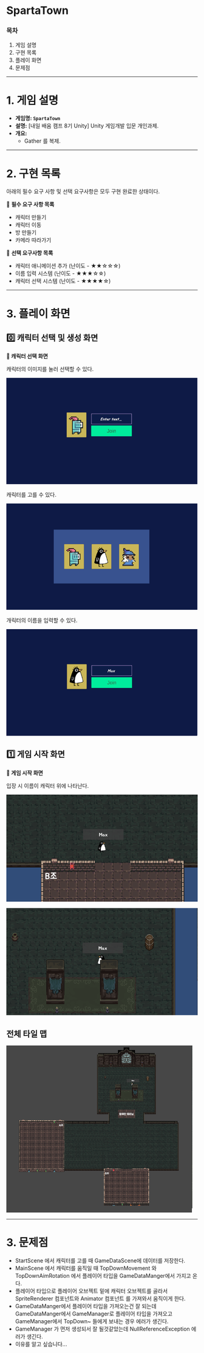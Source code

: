 # SpartaTown

### 목차

1. 게임 설명
2. 구현 목록
3. 플레이 화면
4. 문제점

---

# 1. 게임 설명

- **게임명: `SpartaTown`**
- **설명:** [내일 배움 캠프 8기 Unity] Unity 게임개발 입문 개인과제.
- **개요:**
    - Gather 를 복제.

---

# 2. 구현 목록

아래의 필수 요구 사항 및 선택 요구사항은 모두 구현 완료한 상태이다.

🔽 **필수 요구 사항 목록**

- 캐릭터 만들기
- 캐릭터 이동
- 방 만들기
- 카메라 따라가기

🔽 **선택 요구사항 목록**

- 캐릭터 애니메이션 추가 (난이도 - ★★☆☆☆)
- 이름 입력 시스템 (난이도 - ★★★☆☆)
- 캐릭터 선택 시스템 (난이도 - ★★★★☆)

---

# 3. 플레이 화면

## 0️⃣ 캐릭터 선택 및 생성 화면

**🔽 캐릭터 선택 화면**

캐릭터의 이미지를 눌러 선택할 수 있다.

![StartScene1](/StartScene1.png)

캐릭터를 고를 수 있다.

![StartScene2](/StartScene2.png)

개릭터의 이름을 입력할 수 있다.

![StartScene3](/StartScene3.png)

## 1️⃣ 게임 시작 화면

**🔽 게임 시작 화면**

입장 시 이름이 캐릭터 위에 나타난다.

![MainScene1](/MainScene1.png)

![MainScene3](/MainScene2.png)

## 전체 타일 맵

![Map](/Map.png)

---

# 3. 문제점

- StartScene 에서 캐릭터를 고를 때 GameDataScene에 데이터를 저장한다.
- MainScene 에서 캐릭터를 움직일 때 TopDownMovement 와 TopDownAimRotation 에서 플레이어 타입을 GameDataManger에서 가지고 온다.
- 플레이어 타입으로 플레이어 오브젝트 밑에 캐릭터 오브젝트를 골라서 SpriteRenderer 컴포넌트와 Animator 컴포넌트 를 가져와서 움직이게 한다.
- GameDataManger에서 플레이어 타입을 가져오는건 잘 되는데 GameDataManger에서 GameManager로 플레이어 타입을 가져오고 GameManager에서 TopDown~ 들에게 보내는 경우 에러가 생긴다.
- GameManager 가 먼저 생성되서 잘 될것같았는데 NullReferenceException 에러가 생긴다.
- 이유를 알고 싶습니다...
